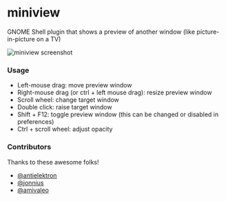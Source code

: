 miniview
========

GNOME Shell plugin that shows a preview of another window (like picture-in-picture on a TV)

![miniview screenshot](screenshot.png)

### Usage

- Left-mouse drag: move preview window
- Right-mouse drag (or ctrl + left mouse drag): resize preview window
- Scroll wheel: change target window
- Double click: raise target window
- Shift + F12: toggle preview window (this can be changed or disabled in preferences)
- Ctrl + scroll wheel: adjust opacity

### Contributors

Thanks to these awesome folks!
- [@antielektron](https://github.com/antielektron)
- [@jonnius](https://github.com/jonnius)
- [@amivaleo](https://github.com/amivaleo)
